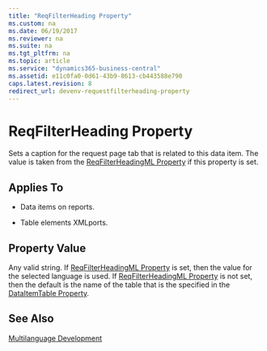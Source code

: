 ```yaml
---
title: "ReqFilterHeading Property"
ms.custom: na
ms.date: 06/19/2017
ms.reviewer: na
ms.suite: na
ms.tgt_pltfrm: na
ms.topic: article
ms.service: "dynamics365-business-central"
ms.assetid: e11c0fa0-0d61-43b9-8613-cb443588e790
caps.latest.revision: 8
redirect_url: devenv-requestfilterheading-property
---
```


<!--
IMPORTANT: DO NOT UPDATE THIS FILE, BUT devenv-requestfilterheading-property.md
--> 

# ReqFilterHeading Property
Sets a caption for the request page tab that is related to this data item. The value is taken from the [ReqFilterHeadingML Property](devenv-reqfilterheadingml-property.md) if this property is set.  
  
## Applies To  
  
-   Data items on reports.  
  
-   Table elements XMLports.  
  
## Property Value  
 Any valid string. If [ReqFilterHeadingML Property](devenv-reqfilterheadingml-property.md) is set, then the value for the selected language is used. If [ReqFilterHeadingML Property](devenv-reqfilterheadingml-property.md) is not set, then the default is the name of the table that is the specified in the [DataItemTable Property](devenv-dataitemtable-property.md).  
  
## See Also  
 [Multilanguage Development](../devenv-multilanguage-development.md)
